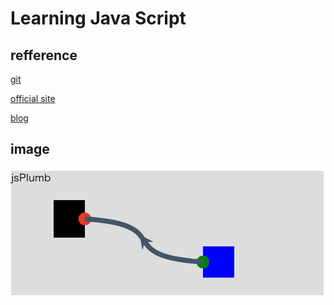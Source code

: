 # Learning Java Script

## refference

[git](https://github.com/sporritt/jsPlumb)

[official site](http://jsplumb.org/doc/usage.html)

[blog](http://groovyarekore.blogspot.jp/2012/04/grailsjsplumb_22.html)


## image

![sample image](https://github.com/letusfly85/LearningJavaScript/blob/master/img/jsPlumbSample.png?raw=true)
